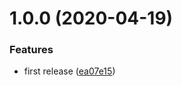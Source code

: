 # 1.0.0 (2020-04-19)


### Features

* first release ([ea07e15](https://github.com/eclass/eslint-config-react/commit/ea07e1503c5169de21001cf09abb840860fc2af5))
